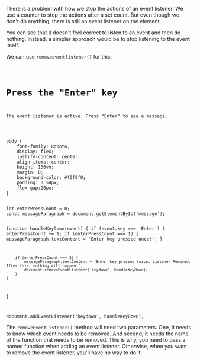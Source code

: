 There is a problem with how we
stop the actions of an event listener.
 We use a counter to stop the actions
 after a set count. But
even though we don't do anything,
there is still an event listener on the
element.

You can see that it doesn't feel correct
to listen to an event and then do
nothing. Instead, a simpler approach
would be to stop listening to the event
itself.

We can use `removeeventlistener()`
for this:

<codeblock language="javascript" type="lesson">
<code>
<panel language="html">
<h1>Press the "Enter" key</h1>
<p id="message">The event listener is active. Press "Enter" to see a message.</p>
</panel>
<panel language="css">
body {
    font-family: Roboto;
    display: flex;
    justify-content: center;
    align-items: center;
    height: 100vh;
    margin: 0;
    background-color: #f0f0f0;
    padding: 0 50px;
    flex-gap:20px;
}
</panel>
<panel language="javascript">
let enterPressCount = 0;
const messageParagraph = document.getElementById('message');

function handleKeyDown(event) {
    if (event.key === 'Enter') {
        enterPressCount += 1;
        if (enterPressCount === 1) {
            messageParagraph.textContent = 'Enter key pressed once!';
        }

        if (enterPressCount === 2) {
            messageParagraph.textContent = 'Enter key pressed twice. Listener Removed. After this, nothing will happen!';
            document.removeEventListener('keydown', handleKeyDown);
        }
    }
}

document.addEventListener('keydown', handleKeyDown);
</panel>
</code>
</codeblock>

The `removeEventListener()` method will
need two parameters. One,
it needs to know which event
needs to be removed.
And second, it needs the name
of the function
that needs to be removed. This
is why, you need
to pass a named function when
adding an event listener.
Otherwise, when you want to remove
the event listener,
you'll have no way to do it.